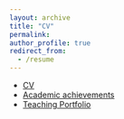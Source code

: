 ```yaml
---
layout: archive
title: "CV"
permalink: 
author_profile: true
redirect_from:
  - /resume
---
```


 - [CV](files/Blankart_CV.pdf)
 - [Academic achievements](files/Blankart_Academic_Achievements.pdf)
 - [Teaching Portfolio](files/Blankart_Teaching_Portfolio.pdf)





